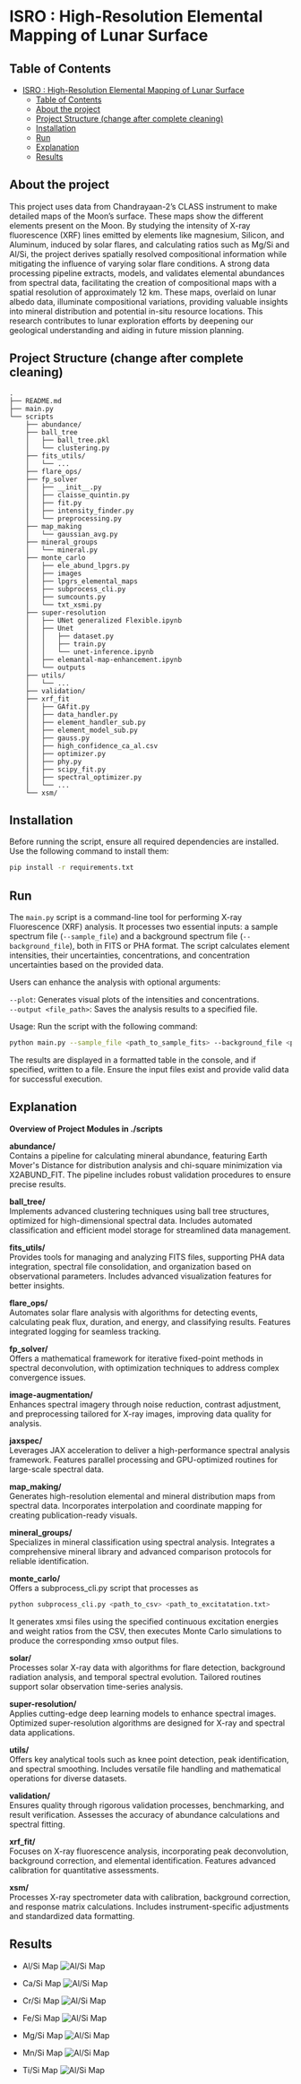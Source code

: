 # ISRO : High-Resolution Elemental Mapping of Lunar Surface

<!-- TABLE OF CONTENTS -->
## Table of Contents

- [ISRO : High-Resolution Elemental Mapping of Lunar Surface](#isro--high-resolution-elemental-mapping-of-lunar-surface)
  - [Table of Contents](#table-of-contents)
  - [About the project](#about-the-project)
  - [Project Structure (change after complete cleaning)](#project-structure-change-after-complete-cleaning)
  - [Installation](#installation)
  - [Run](#run)
  - [Explanation](#explanation)
  - [Results](#results)

<!-- TOC --><a name="about-the-project"></a>
## About the project

This project uses data from Chandrayaan-2’s CLASS instrument to make detailed maps of the Moon’s surface. These maps show the different elements present on the Moon. By studying the intensity of X-ray fluorescence (XRF) lines emitted by elements like magnesium, Silicon, and Aluminum, induced by solar flares, and calculating ratios such as Mg/Si and Al/Si, the project derives spatially resolved compositional information while mitigating the influence of varying solar flare conditions. A strong data processing pipeline extracts, models, and validates elemental abundances from spectral data, facilitating the creation of compositional maps with a spatial resolution of approximately 12 km. These maps, overlaid on lunar albedo data, illuminate compositional variations, providing valuable insights into mineral distribution and potential in-situ resource locations. This research contributes to lunar exploration efforts by deepening our geological understanding and aiding in future mission planning.

<!-- TOC --><a name="project-structure"></a>
## Project Structure (change after complete cleaning)
```
.
├── README.md
├── main.py
└── scripts
    ├── abundance/
    ├── ball_tree
    │   ├── ball_tree.pkl
    │   └── clustering.py
    ├── fits_utils/
    │   └── ...
    ├── flare_ops/
    ├── fp_solver
    │   ├── __init__.py
    │   ├── claisse_quintin.py
    │   ├── fit.py
    │   ├── intensity_finder.py
    │   └── preprocessing.py
    ├── map_making
    │   └── gaussian_avg.py
    ├── mineral_groups
    │   └── mineral.py
    ├── monte_carlo
    │   ├── ele_abund_lpgrs.py
    │   ├── images
    │   ├── lpgrs_elemental_maps
    │   ├── subprocess_cli.py
    │   ├── sumcounts.py
    │   └── txt_xsmi.py
    ├── super-resolution
    │   ├── UNet generalized Flexible.ipynb
    │   ├── Unet
    │   │   ├── dataset.py
    │   │   ├── train.py
    │   │   └── unet-inference.ipynb
    │   ├── elemantal-map-enhancement.ipynb
    │   └── outputs
    ├── utils/
    │   └── ...
    ├── validation/
    ├── xrf_fit
    │   ├── GAfit.py
    │   ├── data_handler.py
    │   ├── element_handler_sub.py
    │   ├── element_model_sub.py
    │   ├── gauss.py
    │   ├── high_confidence_ca_al.csv
    │   ├── optimizer.py
    │   ├── phy.py
    │   ├── scipy_fit.py
    │   ├── spectral_optimizer.py
    │   └── ...
    └── xsm/

```

<!-- TOC --><a name="installation"></a>
## Installation
Before running the script, ensure all required dependencies are installed. Use the following command to install them:
```bash
pip install -r requirements.txt
```

<!-- TOC --><a name="run"></a>
## Run

The `main.py` script is a command-line tool for performing X-ray Fluorescence (XRF) analysis. It processes two essential inputs: a sample spectrum file (`--sample_file`) and a background spectrum file (`--background_file`), both in FITS or PHA format. The script calculates element intensities, their uncertainties, concentrations, and concentration uncertainties based on the provided data.

Users can enhance the analysis with optional arguments:

`--plot`: Generates visual plots of the intensities and concentrations.   
`--output <file_path>`: Saves the analysis results to a specified file.  

Usage:  Run the script with the following command:

```bash
python main.py --sample_file <path_to_sample_fits> --background_file <path_to_background_fits> [--plot] [--output <file_path>]
```

The results are displayed in a formatted table in the console, and if specified, written to a file. Ensure the input files exist and provide valid data for successful execution.

<!-- TOC --><a name="explanation"></a>
## Explanation

**Overview of Project Modules in ./scripts**  

**abundance/**  
Contains a pipeline for calculating mineral abundance, featuring Earth Mover's Distance for distribution analysis and chi-square minimization via X2ABUND_FIT. The pipeline includes robust validation procedures to ensure precise results.

**ball_tree/**  
Implements advanced clustering techniques using ball tree structures, optimized for high-dimensional spectral data. Includes automated classification and efficient model storage for streamlined data management.

**fits_utils/**  
Provides tools for managing and analyzing FITS files, supporting PHA data integration, spectral file consolidation, and organization based on observational parameters. Includes advanced visualization features for better insights.

**flare_ops/**  
Automates solar flare analysis with algorithms for detecting events, calculating peak flux, duration, and energy, and classifying results. Features integrated logging for seamless tracking.

**fp_solver/**  
Offers a mathematical framework for iterative fixed-point methods in spectral deconvolution, with optimization techniques to address complex convergence issues.

**image-augmentation/**  
Enhances spectral imagery through noise reduction, contrast adjustment, and preprocessing tailored for X-ray images, improving data quality for analysis.

**jaxspec/**  
Leverages JAX acceleration to deliver a high-performance spectral analysis framework. Features parallel processing and GPU-optimized routines for large-scale spectral data.

**map_making/**  
Generates high-resolution elemental and mineral distribution maps from spectral data. Incorporates interpolation and coordinate mapping for creating publication-ready visuals.

**mineral_groups/**  
Specializes in mineral classification using spectral analysis. Integrates a comprehensive mineral library and advanced comparison protocols for reliable identification.

**monte_carlo/**   
Offers a subprocess_cli.py script that processes as
```bash
python subprocess_cli.py <path_to_csv> <path_to_excitatation.txt>
```
It generates xmsi files using the specified continuous excitation energies and weight ratios from the CSV, then executes Monte Carlo simulations to produce the corresponding xmso output files.

**solar/**   
Processes solar X-ray data with algorithms for flare detection, background radiation analysis, and temporal spectral evolution. Tailored routines support solar observation time-series analysis.

**super-resolution/**  
Applies cutting-edge deep learning models to enhance spectral images. Optimized super-resolution algorithms are designed for X-ray and spectral data applications.

**utils/**  
Offers key analytical tools such as knee point detection, peak identification, and spectral smoothing. Includes versatile file handling and mathematical operations for diverse datasets.

**validation/**  
Ensures quality through rigorous validation processes, benchmarking, and result verification. Assesses the accuracy of abundance calculations and spectral fitting.

**xrf_fit/**  
Focuses on X-ray fluorescence analysis, incorporating peak deconvolution, background correction, and elemental identification. Features advanced calibration for quantitative assessments.

**xsm/**  
Processes X-ray spectrometer data with calibration, background correction, and response matrix calculations. Includes instrument-specific adjustments and standardized data formatting.

<!-- TOC --><a name="results"></a>
## Results

- Al/Si Map
![Al/Si Map](result_maps/Al_inferno.png)

- Ca/Si Map
![Al/Si Map](result_maps/Ca_inferno.png)

- Cr/Si Map
![Al/Si Map](result_maps/Cr_inferno.png)

- Fe/Si Map
![Al/Si Map](result_maps/Fe_inferno.png)

- Mg/Si Map
![Al/Si Map](result_maps/Mg_inferno.png)

- Mn/Si Map
![Al/Si Map](result_maps/Mn_inferno.png)

- Ti/Si Map
![Al/Si Map](result_maps/Ti_inferno.png)
